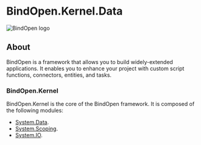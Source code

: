 # BindOpen.Kernel.Data

![BindOpen logo](https://storage.bindopen.org/img/logos/logo_bindopen.png)


## About

BindOpen is a framework that allows you to build widely-extended applications. It enables you to enhance your project with custom script functions, connectors, entities, and tasks.

### BindOpen.Kernel

BindOpen.Kernel is the core of the BindOpen framework. It is composed of the following modules:

* [System.Data](https://github.com/bindopen/BindOpen.Kernel/blob/master/docs/bindopen-system-data.md).
* [System.Scoping](https://github.com/bindopen/BindOpen.Kernel/blob/master/docs/bindopen-system-scoping.md).
* [System.IO](https://github.com/bindopen/BindOpen.Kernel/blob/master/docs/bindopen-system-io.md).
